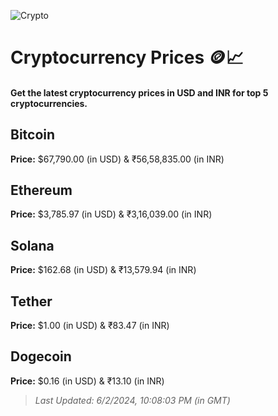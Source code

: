 
![Crypto](https://www.techguide.com.au/wp-content/uploads/2020/11/crypto3.jpeg)

# Cryptocurrency Prices 🪙📈

#### Get the latest cryptocurrency prices in USD and INR for top 5 cryptocurrencies.

## Bitcoin

**Price:** $67,790.00 (in USD) & ₹56,58,835.00 (in INR)

## Ethereum

**Price:** $3,785.97 (in USD) & ₹3,16,039.00 (in INR)

## Solana

**Price:** $162.68 (in USD) & ₹13,579.94 (in INR)

## Tether

**Price:** $1.00 (in USD) & ₹83.47 (in INR)

## Dogecoin

**Price:** $0.16 (in USD) & ₹13.10 (in INR)

> _Last Updated: 6/2/2024, 10:08:03 PM (in GMT)_
